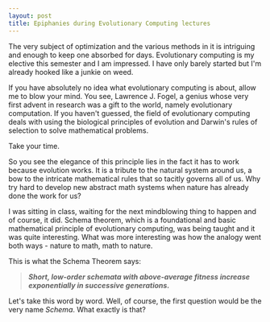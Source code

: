 ```yaml
---
layout: post
title: Epiphanies during Evolutionary Computing lectures
---
```


<p>
The very subject of optimization and the various methods in it is intriguing and enough to keep one absorbed for days. Evolutionary computing is my elective this semester and I am impressed. I have only barely started but I'm already hooked like a junkie on weed.
</p>
<!--more-->
<p>
If you have absolutely no idea what evolutionary computing is about, allow me to blow your mind. You see, Lawrence J. Fogel, a genius whose very first advent in research was a gift to the world, namely evolutionary computation. If you haven't guessed, the field of evolutionary computing deals with using the biological principles of evolution and Darwin's rules of selection to solve mathematical problems.</p>

<p>Take your time.</p>

<p>
So you see the elegance of this principle lies in the fact it has to work because evolution works. It is a tribute to the natural system around us, a bow to the intricate mathematical rules that so tacitly governs all of us. Why try hard to develop new abstract math systems when nature has already done the work for us?
</p>

<p>
I was sitting in class, waiting for the next mindblowing thing to happen and of course, it did. Schema theorem, which is a foundational and basic mathematical principle of evolutionary computing, was being taught and it was quite interesting. What was more interesting was how the analogy went both ways - nature to math, math to nature.
</p>

<p>
This is what the Schema Theorem says:
</p>

<p>
<blockquote>
<b><i>Short, low-order schemata with above-average fitness increase exponentially in successive generations.</i></b>
</blockquote>
</p>

<p>Let's take this word by word. Well, of course, the first question would be the very name <i>Schema</i>. What exactly is that?</p>